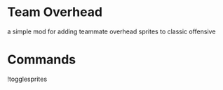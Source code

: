 # Team Overhead
a simple mod for adding teammate overhead sprites to classic offensive

# Commands
!togglesprites
